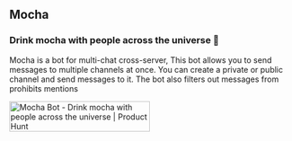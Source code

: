 ## Mocha

### Drink mocha with people across the universe :rocket:

Mocha is a bot for multi-chat cross-server, This bot allows you to send messages to multiple channels at once. You can create a private or public channel and send messages to it. The bot also filters out messages from prohibits mentions

<a href="https://www.producthunt.com/posts/mocha-bot?utm_source=badge-featured&utm_medium=badge&utm_souce=badge-mocha&#0045;bot" target="_blank"><img src="https://api.producthunt.com/widgets/embed-image/v1/featured.svg?post_id=356358&theme=light" alt="Mocha&#0032;Bot - Drink&#0032;mocha&#0032;with&#0032;people&#0032;across&#0032;the&#0032;universe | Product Hunt" style="width: 250px; height: 54px;" width="250" height="54" /></a>
